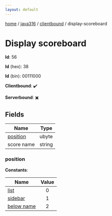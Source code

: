 ```yaml
---
layout: default
---
```


[home](/)  /  [java316](/protocol/java316)  /  [clientbound](/protocol/java316/clientbound)  /  display-scoreboard

# Display scoreboard

**Id**: 56

**Id** (hex): 38

**Id** (bin): 00111000

**Clientbound**: ✔️

**Serverbound**: ✖️

## Fields

Name | Type
---|---
[position](#position) | ubyte
score name | string

### position

**Constants**:

Name | Value
---|:---:
[list](position_list) | 0
[sidebar](position_sidebar) | 1
[below name](position_below-name) | 2
